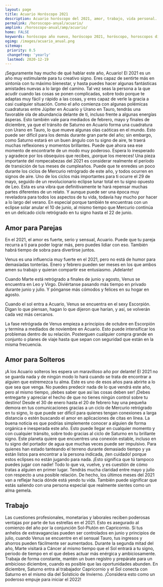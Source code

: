 ```yaml
---
layout: page
title: Acuario Horóscopo 2021 
description: Acuario horóscopo del 2021, amor, trabajo, vida personal. Todas las predicciones para Acuario 2021 gratis. Disfruta este año nuevo.
permalink: /horoscopo-anual/acuario/
amplink: /horoscopo-anual/amp/acuario/
home: FALSE
keywords: horóscopo año nuevo, horóscopo 2021, horóscopo, horoscopos diarios gratis del dia de hoy, horóscopo diario gratis,horóscopo ano nuevo 2021, horóscopo esperanza gracia, horoscopo Acuario 2021, horoscop, horóscopos gratis, horoscopo Acuario, horoscopo Acuario 2021 gratis, Tarot, Astrologia, Zodíaco, Acuario, horoscopo gratis,tarot en femenino,videncia gratuita,horoscopos gratuitos,horóscopos, astrologia,videncia gratis
ogimg: /images/acuario_anual.png
sitemap:
 priority: 0.5
 changefreq: 'yearly'
 lastmod: 2020-12-19
---
```





¡Seguramente hay mucho de qué hablar este año, Acuario! El 2021 es un año muy estimulante para tu creativo signo. Eres capaz de sentirte más en sintonía con tu máximo bienestar, y hasta puedes hacer algunas fantásticas amistades nuevas a lo largo del camino. Tal vez seas la persona a la que acudir cuando las cosas se ponen complicadas, sobre todo porque te adaptas muy fácil y rápido a las cosas, y eres capaz de verle la gracia a casi cualquier situación.
Como el año comienza con algunas polémicas cuadraturas entre Júpiter en Acuario y Urano en Tauro, tendrás una favorable ola de abundancia delante de ti, incluso frente a algunas energías ásperas. Esto también vale para mediados de febrero, mayo y finales de diciembre, ya que el tránsito de Saturno en Acuario forma una cuadratura con Urano en Tauro, lo que mueve algunas olas caóticas en el mundo.
Esto puede ser difícil para los demás durante gran parte del año; sin embargo, como Saturno estará en un buen ángulo con tu signo de aire, te traerá muchas reflexiones y momentos brillantes. Puede que ahora sea ese momento de encontrarte de un modo muy poderoso. Espera lo inesperado y agradece por los obsequios que recibes, ¡porque los mereces!
Una pieza importante del rompecabezas del 2021 es considerar realmente el período de transición de tus meses de cumpleaños. Puede que te enredes un poco durante los ciclos de Mercurio retrógrado de este año, y todos ocurren en signos de aire. Uno de los ciclos más importantes para ti ocurre el 29 de mayo, seguido de un revolucionario eclipse lunar total en tu signo opuesto de Leo. Esta es una vibra que definitivamente te hará repensar muchas partes diferentes de un relato. Y aunque puede ser una época muy reveladora para todos los aspectos de tu vida, todavía hay mucho por hacer a lo largo del verano. En especial porque también te encuentras con un eclipse solar anular el 10 de junio, al mismo tiempo que Mercurio continúa en un delicado ciclo retrógrado en tu signo hasta el 22 de junio. 

## Amor para Parejas

En el 2021, el amor es fuerte, serio y sensual, Acuario. Puede que tu pareja recurra a ti para poder lograr más, pero puedes lidiar con eso. También habrá tiempo de sobra para divertirse juntos.


Venus es una influencia muy fuerte en el 2021, pero no está de humor para demasiadas tonterías. Enero y febrero pueden ser meses en los que ambos amen su trabajo y quieran compartir ese entusiasmo. ¡Adelante!


Cuando Marte está retrógrado a finales de junio y agosto, Venus se encuentra en Leo y Virgo. Diviértanse pasando más tiempo en privado durante junio y julio. Y pónganse más cómodos y felices en su hogar en agosto.


Cuando el sol entra a Acuario, Venus se encuentra en el sexy Escorpión. Digan lo que piensan, hagan lo que dijeron que harían, y así, se volverán cada vez más cercanos. 


La fase retrógrada de Venus empieza a principios de octubre en Escorpión y termina a mediados de noviembre en Acuario. Esto puede intensificar los problemas dentro de su relación. Posterguen cualquier compra grande en conjunto o planes de viaje hasta que sepan con seguridad que están en la misma frecuencia.

## Amor para Solteros

¡A los Acuario solteros les espera un maravilloso año por delante! El 2021 no se guarda nada y de ningún modo lo hará cuando se trata de encontrar a alguien que estremezca tu alma. Este es uno de esos años para abrirte a lo que sea que venga. No puedes predecir nada de lo que vendrá este año, pero al mismo tiempo, ¡debes saber que así las cosas deben ser!
¡Debes entregarte y apreciar el hecho de que no tienes ningún control sobre tu destino! Desde el 30 de enero hasta el 20 de febrero hay una pequeña demora en tus comunicaciones gracias a un ciclo de Mercurio retrógrado en tu signo, lo que puede ser difícil para quienes tengan conexiones a larga distancia o estén buscando el amor en aplicaciones de citas en línea.
La buena noticia es que podrías simplemente conocer a alguien de forma orgánica e inesperada este año. Esto puede llegar en cualquier momento y con cualquier tránsito, sobre todo gracias al ciclo de Saturno en tu brillante signo. Este planeta quiere que encuentres una conexión estable, incluso en tu signo del portador de agua que muchas veces puede ser impulsivo.
Para quienes han estado tanteando el terreno durante demasiado tiempo y ya están listos para encontrar a la persona indicada, ¡ten cuidado! porque estos eclipses no están jugando para nada. ¡Esto significa que tú tampoco puedes jugar con nadie! Todo lo que va, vuelve, y es cuestión de cómo tratas a alguien en primer lugar.
Tendrás mucha claridad entre mayo y julio con respecto a una posible relación. De hecho, los últimos meses del 2021 van a reflejar hacia dónde está yendo tu vida. También puede significar que estás saliendo con una persona especial que realmente sientes como un alma gemela.

## Trabajo

Las cuestiones profesionales, monetarias y laborales reciben poderosas ventajas por parte de tus estrellas en el 2021. Esto es asegurado al comienzo del año por la conjunción Sol-Plutón en Capricornio.
Si tus anhelos de extravagancias pueden ser controlados en junio y principios de julio, cuando Venus se encuentre en el sensual Tauro, tus ingresos y ahorros pueden fácilmente ser aumentados.
Durante la segunda mitad del año, Marte visitará a Cáncer al mismo tiempo que el Sol entrará a tu signo, periodo de tiempo en el que debes actuar más enérgica y ambiciosamente.  
Trabaja de forma constante, mantén un buen registro y prepárate para un ambicioso diciembre, cuando es posible que las oportunidades abunden. En diciembre, Saturno entra al trabajador Capricornio y el Sol conecta con Saturno en el mismo día del Solsticio de Invierno. ¡Considera esto como un poderoso empuje para iniciar el 2022!
